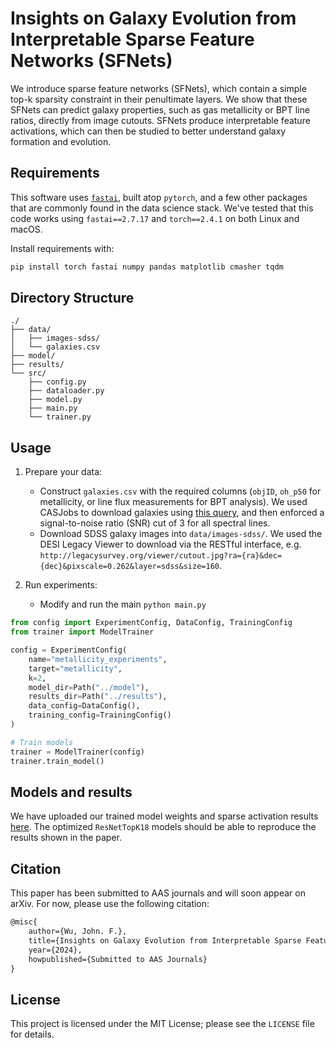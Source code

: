 # Insights on Galaxy Evolution from Interpretable Sparse Feature Networks (SFNets)

We introduce sparse feature networks (SFNets), which contain a simple top-k sparsity constraint in their penultimate layers. We show that these SFNets can predict galaxy properties, such as gas metallicity or BPT line ratios, directly from image cutouts. SFNets produce interpretable feature activations, which can then be studied to better understand galaxy formation and evolution.

## Requirements

This software uses [`fastai`](https://github.com/fastai/fastai), built atop `pytorch`, and a few other packages that are commonly found in the data science stack. We've tested that this code works using `fastai==2.7.17` and `torch==2.4.1` on both Linux and macOS.

Install requirements with:
```bash
pip install torch fastai numpy pandas matplotlib cmasher tqdm
```

## Directory Structure

```
./
├── data/
│   ├── images-sdss/
│   └── galaxies.csv
├── model/
├── results/
└── src/
    ├── config.py          
    ├── dataloader.py     
    ├── model.py         
    ├── main.py             
    └── trainer.py         
```

## Usage

1. Prepare your data:
   - Construct `galaxies.csv` with the required columns (`objID`, `oh_p50` for metallicity, or line flux measurements for BPT analysis). We used CASJobs to download galaxies using [this query](https://github.com/cherryquinnlg/agn-convnets/blob/main/data/AGN_K03.sql), and then enforced a signal-to-noise ratio (SNR) cut of 3 for all spectral lines.
   - Download SDSS galaxy images into `data/images-sdss/`. We used the DESI Legacy Viewer to download via the RESTful interface, e.g. `http://legacysurvey.org/viewer/cutout.jpg?ra={ra}&dec={dec}&pixscale=0.262&layer=sdss&size=160`.
   

2. Run experiments: 
   - Modify and run the main `python main.py`
```python
from config import ExperimentConfig, DataConfig, TrainingConfig
from trainer import ModelTrainer

config = ExperimentConfig(
    name="metallicity_experiments",
    target="metallicity",
    k=2,
    model_dir=Path("../model"),
    results_dir=Path("../results"),
    data_config=DataConfig(),
    training_config=TrainingConfig()
)

# Train models
trainer = ModelTrainer(config)
trainer.train_model()
```

## Models and results

We have uploaded our trained model weights and sparse activation results [here](https://www.dropbox.com/scl/fo/8v0wd2r97251c4gb69iax/AAaRdE7QPFSgFOuOtsnGEEE?rlkey=14jj9mt6evtdgcqsx8ogccim9&st=zctk6mzo&dl=0). The optimized `ResNetTopK18` models should be able to reproduce the results shown in the paper.

## Citation

This paper has been submitted to AAS journals and will soon appear on arXiv. For now, please use the following citation:

```latex
@misc{
    author={Wu, John. F.},
    title={Insights on Galaxy Evolution from Interpretable Sparse Feature Networks},
    year={2024},
    howpublished={Submitted to AAS Journals}
}
```

## License

This project is licensed under the MIT License; please see the `LICENSE` file for details.